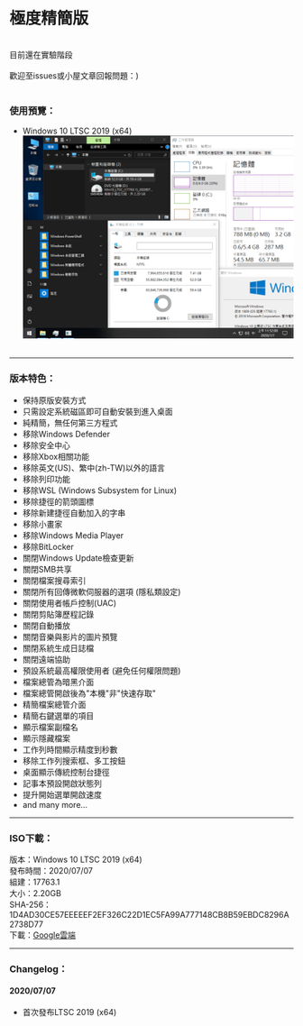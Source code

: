 # 極度精簡版

<br>
目前還在實驗階段
<br><br>
歡迎至issues或小屋文章回報問題：)
<br><br>

### 使用預覽：
- Windows 10 LTSC 2019 (x64)
![Win10_LTSC_(17763.1)_x64_20200707.png](/preview/Win10_LTSC_(17763.1)_x64_20200707.png)
<br><br>

----

### 版本特色：
- 保持原版安裝方式
- 只需設定系統磁區即可自動安裝到進入桌面
- 純精簡，無任何第三方程式
- 移除Windows Defender
- 移除安全中心
- 移除Xbox相關功能
- 移除英文(US)、繁中(zh-TW)以外的語言
- 移除列印功能
- 移除WSL (Windows Subsystem for Linux)
- 移除捷徑的箭頭圖標
- 移除新建捷徑自動加入的字串
- 移除小畫家
- 移除Windows Media Player
- 移除BitLocker
- 關閉Windows Update檢查更新
- 關閉SMB共享
- 關閉檔案搜尋索引
- 關閉所有回傳微軟伺服器的選項 (隱私類設定)
- 關閉使用者帳戶控制(UAC)
- 關閉剪貼簿歷程記錄
- 關閉自動播放
- 關閉音樂與影片的圖片預覽
- 關閉系統生成日誌檔
- 關閉遠端協助
- 預設系統最高權限使用者 (避免任何權限問題)
- 檔案總管為暗黑介面
- 檔案總管開啟後為"本機"非"快速存取"
- 精簡檔案總管介面
- 精簡右鍵選單的項目
- 顯示檔案副檔名
- 顯示隱藏檔案
- 工作列時間顯示精度到秒數
- 移除工作列搜索框、多工按鈕
- 桌面顯示傳統控制台捷徑
- 記事本預設開啟狀態列
- 提升開始選單開啟速度
- and many more...

----

### ISO下載：
版本：Windows 10 LTSC 2019 (x64)<br>
發布時間：2020/07/07<br>
組建：17763.1<br>
大小：2.20GB<br>
SHA-256：1D4AD30CE57EEEEEF2EF326C22D1EC5FA99A777148CB8B59EBDC8296A2738D77<br>
下載：[Google雲端](http://tiny.cc/win10_ltsc_x64_20200707)<br>

----

### Changelog：
#### 2020/07/07
- 首次發布LTSC 2019 (x64)
